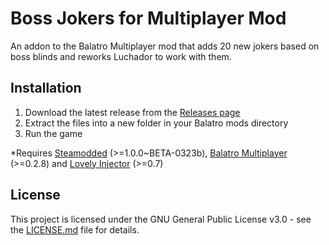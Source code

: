 # Boss Jokers for Multiplayer Mod

An addon to the Balatro Multiplayer mod that adds 20 new jokers based on boss blinds and reworks Luchador to work with them.

## Installation

1. Download the latest release from the [Releases page]()
2. Extract the files into a new folder in your Balatro mods directory
3. Run the game

*Requires [Steamodded](https://github.com/Steamodded/smods) (>=1.0.0~BETA-0323b), [Balatro Multiplayer](https://github.com/Balatro-Multiplayer/BalatroMultiplayer) (>=0.2.8) and [Lovely Injector](https://github.com/ethangreen-dev/lovely-injector) (>=0.7)

## License

This project is licensed under the GNU General Public License v3.0 - see the [LICENSE.md](https://github.com/salpootsy/BossJokers/blob/main/LICENSE) file for details.
